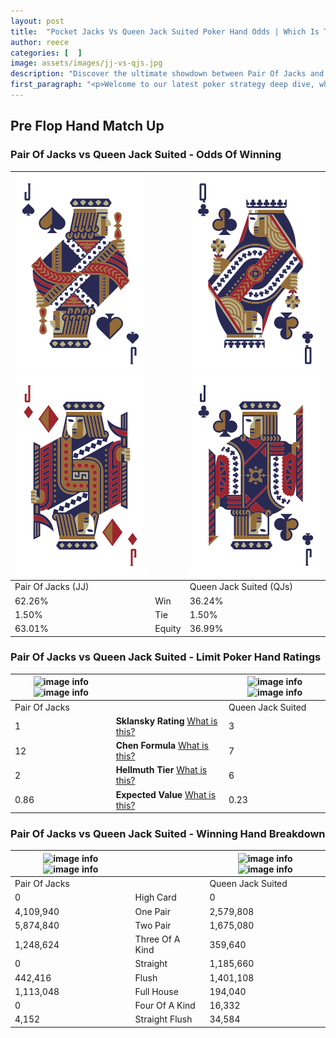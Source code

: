 ```yaml
---
layout: post
title:  "Pocket Jacks Vs Queen Jack Suited Poker Hand Odds | Which Is The Better Hand In Poker? A Complete Guide"
author: reece
categories: [  ]
image: assets/images/jj-vs-qjs.jpg
description: "Discover the ultimate showdown between Pair Of Jacks and Queen Jack Suited in poker! Uncover the odds, strategies, and scenarios where one hand triumphs over the other. Get ready to up your poker game with this thrilling analysis."
first_paragraph: "<p>Welcome to our latest poker strategy deep dive, where we're pitting two distinct hands against each other in a high-stakes showdown: Pair Of Jacks vs Queen Jack Suited.</p><p>In the dynamic world of poker, every decision counts, and knowing which hand holds the upper hand is key to your success at the table.</p><p>In this article, we'll dissect these two hands, explore the scenarios where one dominates the other, and equip you with the knowledge to make strategic choices that can tip the odds in your favor.</p><p>Get ready to unravel the intriguing dynamics of these poker hands and elevate your game to new heights.</p>"
---
```




[comment]: # (sp0)

## Pre Flop Hand Match Up

<div class="table hand-ratings" markdown="1"> 



### Pair Of Jacks vs Queen Jack Suited - Odds Of Winning


    
| ![image info](assets/images/hand1/j.png) ![image info](assets/images/hand1/jo.png) |  | ![image info](assets/images/hand2/q.png) ![image info](assets/images/hand2/j.png) |
| -------- | -------- | -------- |
| Pair Of Jacks (JJ) |  | Queen Jack Suited (QJs) |
| 62.26% | Win | 36.24% |
| 1.50% | Tie | 1.50% |
| 63.01% | Equity | 36.99% |




[comment]: # (sp1)



### Pair Of Jacks vs Queen Jack Suited - Limit Poker Hand Ratings


    
| ![image info](https://www.riverpairs.com/assets/images/hand1/j.png) ![image info](https://www.riverpairs.com/assets/images/hand1/jo.png) |  | ![image info](https://www.riverpairs.com/assets/images/hand2/q.png) ![image info](https://www.riverpairs.com/assets/images/hand2/j.png) |
| -------- | -------- | -------- |
| Pair Of Jacks |  | Queen Jack Suited |
| 1 | **Sklansky Rating** [What is this?](/sklansky-rating-explained) | 3 |
| 12 | **Chen Formula** [What is this?](/chen-formula-explained) | 7 |
| 2 | **Hellmuth Tier** [What is this?](/Hellmuth-tier-explained) | 6 |
| 0.86 | **Expected Value** [What is this?](/expected-value-explained) | 0.23 |




[comment]: # (sp2)



### Pair Of Jacks vs Queen Jack Suited - Winning Hand Breakdown


    
| ![image info](https://www.riverpairs.com/assets/images/hand1/j.png) ![image info](https://www.riverpairs.com/assets/images/hand1/jo.png) |  | ![image info](https://www.riverpairs.com/assets/images/hand2/q.png) ![image info](https://www.riverpairs.com/assets/images/hand2/j.png) |
| -------- | -------- | -------- |
| Pair Of Jacks |  | Queen Jack Suited |
| 0 | High Card | 0 |
| 4,109,940 | One Pair | 2,579,808 |
| 5,874,840 | Two Pair | 1,675,080 |
| 1,248,624 | Three Of A Kind | 359,640 |
| 0 | Straight | 1,185,660 |
| 442,416 | Flush | 1,401,108 |
| 1,113,048 | Full House | 194,040 |
| 0 | Four Of A Kind | 16,332 |
| 4,152 | Straight Flush | 34,584 |




[comment]: # (sp3)



</div>

[comment]: # (sp4)



[comment]: # (sp5)

